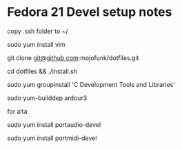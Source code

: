 # Fedora 21 Devel setup notes

copy .ssh folder to ~/

sudo yum install vim

git clone git@github.com:mojofunk/dotfiles.git

cd dotfiles && ./install.sh

sudo yum groupinstall 'C Development Tools and Libraries'

sudo yum-builddep ardour3

for alta

sudo yum install portaudio-devel

sudo yum install portmidi-devel
